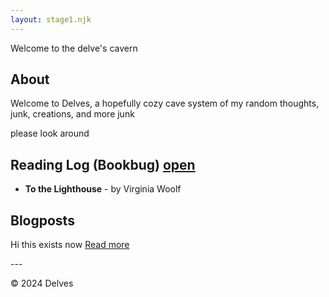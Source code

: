 ```yaml
---
layout: stage1.njk
---  
```

<link rel="stylesheet" href="styles.css">
<div class="container">
Welcome to the delve's cavern

## About

Welcome to Delves, a hopefully cozy cave system of my random thoughts, junk, creations, and more junk

please look around

## Reading Log (Bookbug) [open](bookbug/index.html)

- **To the Lighthouse** - by Virginia Woolf

## Blogposts

Hi this exists now
[Read more](Blog/index.html)
</div>
---

&copy; 2024 Delves

